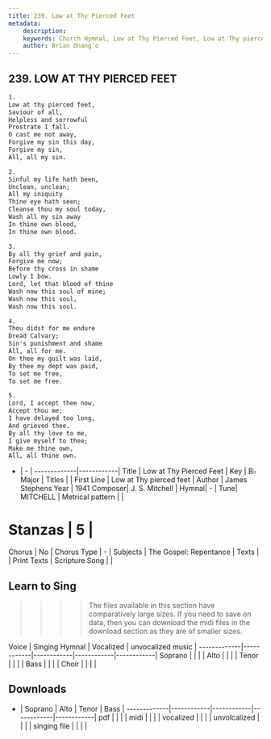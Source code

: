 ```yaml
---
title: 239. Low at Thy Pierced Feet
metadata:
    description: 
    keywords: Church Hymnal, Low at Thy Pierced Feet, Low at Thy pierced feet, 
    author: Brian Onang'o
---
```



## 239. LOW AT THY PIERCED FEET

```txt
1.
Low at thy pierced feet, 
Saviour of all, 
Helpless and sorrowful 
Prostrate I fall. 
O cast me not away, 
Forgive my sin this day, 
Forgive my sin, 
All, all my sin. 

2.
Sinful my life hath been, 
Unclean, unclean; 
All my iniquity 
Thine eye hath seen; 
Cleanse thou my soul today, 
Wash all my sin away 
In thine own blood, 
In thine own blood. 

3.
By all thy grief and pain, 
Forgive me now; 
Before thy cross in shame 
Lowly I bow. 
Lord, let that blood of thine 
Wash now this soul of mine; 
Wash now this soul, 
Wash now this soul. 

4.
Thou didst for me endure 
Dread Calvary; 
Sin's punishment and shame 
All, all for me. 
On thee my guilt was laid, 
By thee my dept was paid, 
To set me free, 
To set me free. 

5.
Lord, I accept thee now, 
Accept thou me; 
I have delayed too long, 
And grieved thee. 
By all thy love to me, 
I give myself to thee; 
Make me thine own, 
All, all thine own.

```

- |   -  |
-------------|------------|
Title | Low at Thy Pierced Feet |
Key | B♭ Major |
Titles |  |
First Line | Low at Thy pierced feet |
Author | James Stephens
Year | 1941
Composer| J. S. Mitchell |
Hymnal|  - |
Tune| MITCHELL |
Metrical pattern | |
# Stanzas | 5 |
Chorus | No |
Chorus Type | - |
Subjects | The Gospel: Repentance |
Texts |  |
Print Texts | 
Scripture Song |  |
  
## Learn to Sing

>>>> The files available in this section have comparatively large sizes. If you need to save on data, then you can download the midi files in the download section as they are of smaller sizes.

Voice |  Singing Hymnal | Vocalized | unvocalized music |
-------------|------------|------------|------------|------------|
Soprano | | | |
Alto | | | |
Tenor | | | |
Bass | | | |
Choir | | | |

## Downloads

- |  Soprano | Alto | Tenor | Bass |
-------------|------------|------------|------------|------------|
pdf | | | |
midi | | | |
vocalized | | | |
unvolcalized | | | |
singing file | | | |
  